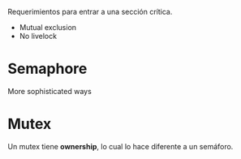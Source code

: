 Requerimientos para entrar a una sección crítica.
- Mutual exclusion
- No livelock
# Semaphore
More sophisticated ways
# Mutex
Un mutex tiene **ownership**, lo cual lo hace diferente a un semáforo.

